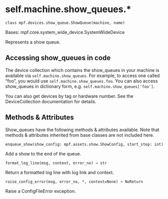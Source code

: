 
# self.machine.show_queues.*

`class mpf.devices.show_queue.ShowQueue(machine, name)`

Bases: mpf.core.system_wide_device.SystemWideDevice

Represents a show queue.

## Accessing show_queues in code

The device collection which contains the show_queues in your machine is available via `self.machine.show_queues`. For example, to access one called “foo”, you would use `self.machine.show_queues.foo`. You can also access show_queues in dictionary form, e.g. `self.machine.show_queues['foo']`.

You can also get devices by tag or hardware number. See the DeviceCollection documentation for details.

## Methods & Attributes

Show_queues have the following methods & attributes available. Note that methods & attributes inherited from base classes are not included here.

`enqueue_show(show_config: mpf.assets.show.ShowConfig, start_step: int)`

Add a show to the end of the queue.

`format_log_line(msg, context, error_no) → str`

Return a formatted log line with log link and context.

`raise_config_error(msg, error_no, *, context=None) → NoReturn`

Raise a ConfigFileError exception.

